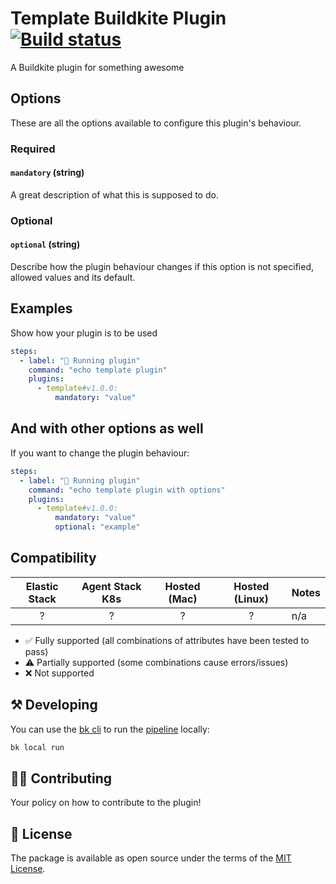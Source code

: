 # Template Buildkite Plugin [![Build status](https://badge.buildkite.com/d673030645c7f3e7e397affddd97cfe9f93a40547ed17b6dc5.svg)](https://buildkite.com/buildkite/plugins-template)

A Buildkite plugin for something awesome

## Options

These are all the options available to configure this plugin's behaviour.

### Required

#### `mandatory` (string)

A great description of what this is supposed to do.

### Optional

#### `optional` (string)

Describe how the plugin behaviour changes if this option is not specified, allowed values and its default.

## Examples

Show how your plugin is to be used

```yaml
steps:
  - label: "🔨 Running plugin"
    command: "echo template plugin"
    plugins:
      - template#v1.0.0:
          mandatory: "value"
```

## And with other options as well

If you want to change the plugin behaviour:

```yaml
steps:
  - label: "🔨 Running plugin"
    command: "echo template plugin with options"
    plugins:
      - template#v1.0.0:
          mandatory: "value"
          optional: "example"
```

## Compatibility

| Elastic Stack | Agent Stack K8s | Hosted (Mac) | Hosted (Linux) | Notes |
| :-----------: | :-------------: | :----: | :----: |:---- |
| ? | ? | ? | ? | n/a |

- ✅ Fully supported (all combinations of attributes have been tested to pass)
- ⚠️ Partially supported (some combinations cause errors/issues)
- ❌ Not supported

## ⚒ Developing

You can use the [bk cli](https://github.com/buildkite/cli) to run the [pipeline](.buildkite/pipeline.yml) locally:

```bash
bk local run
```

## 👩‍💻 Contributing

Your policy on how to contribute to the plugin!

## 📜 License

The package is available as open source under the terms of the [MIT License](https://opensource.org/licenses/MIT).
